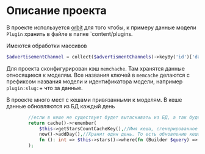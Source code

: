 # Описание проекта

В проекте используется [orbit](https://github.com/ryangjchandler/orbit) для того чтобы, к примеру данные модели `Plugin` хранить в файле в папке `content/plugins.

Имеются обработки массивов
```PHP
$advertisementChannel = collect($advertismentChannels)->keyBy('id')['da7855a9-36a1-44a4-87b9-8e5852ae08d2'] ?? null;
```

Для проекта сконфигурирован кэш ``memchache``. Там хранятся данные относящиеся к моделям. Все названия ключей в ``memcache`` делаются с префиксом названия модели и идентификатора модели, например `plugin:slug:`+ что за данные.

В проекте много мест с кешами привязанными к моделям. В кеше данные обновляются из БД каждый день
```PHP
        //если в кеше не существует будет вытаскивать из БД, а так будет брать из кеша
        return cache()->remember(
            $this->getStarsCountCacheKey(),//Имя кеша, сгенерированное методом
            now()->addDay(),//Хранит один день. То есть обновление кеша происходит каждый день
            fn (): int => $this->stars()->where(fn (Builder $query) => $query->whereNull('is_vpn_ip')->orWhere('is_vpn_ip', false))->count(),
        );
```




